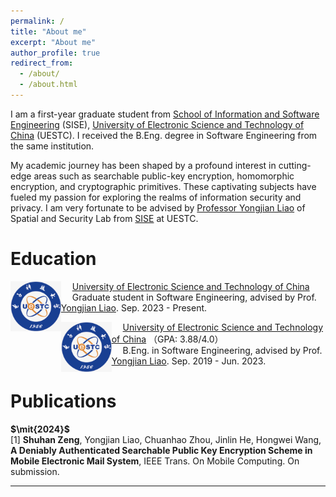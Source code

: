 ```yaml
---
permalink: /
title: "About me"
excerpt: "About me"
author_profile: true
redirect_from: 
  - /about/
  - /about.html
---
```


I am a first-year graduate student from [School of Information and Software Engineering](https://sise.uestc.edu.cn/) (SISE), [University of Electronic Science and Technology of China](https://en.uestc.edu.cn/) (UESTC). I received the B.Eng. degree in Software Engineering from the same institution.

My academic journey has been shaped by a profound interest in cutting-edge areas such as searchable public-key encryption, homomorphic encryption, and cryptographic primitives. These captivating subjects have fueled my passion for exploring the realms of information security and privacy. I am very fortunate to be advised by [Professor Yongjian Liao](https://sise.uestc.edu.cn/info/1036/5672.htm) of Spatial and Security Lab from [SISE](https://sise.uestc.edu.cn/) at UESTC.
<!--哈哈我是注释，不会在浏览器中显示。-->

# Education

<img src="../images/uestc.png" alt="uestc" style="zoom:9%; float: left" />&emsp; [University of Electronic Science and Technology of China](https://en.uestc.edu.cn/)   
&emsp; Graduate student in Software Engineering, advised by Prof. [Yongjian Liao](https://sise.uestc.edu.cn/info/1036/5672.htm). Sep. 2023 - Present.

<img src="../images/uestc.png" alt="uestc" style="zoom:9%; float: left" />&emsp; [University of Electronic Science and Technology of China](https://en.uestc.edu.cn/) （GPA: 3.88/4.0）   
&emsp; B.Eng. in Software Engineering, advised by Prof. [Yongjian Liao](https://sise.uestc.edu.cn/info/1036/5672.htm). Sep. 2019 - Jun. 2023.

# Publications
**$\mit{2024}$**   
[1] **Shuhan Zeng**, Yongjian Liao, Chuanhao Zhou, Jinlin He, Hongwei Wang, **A Deniably Authenticated Searchable Public Key Encryption Scheme in Mobile Electronic Mail System**, IEEE Trans. On Mobile Computing. On submission.

***

